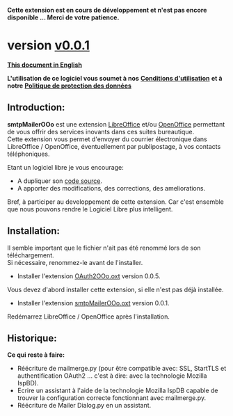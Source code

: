 **Cette extension est en cours de développement et n'est pas encore disponible ... Merci de votre patience.**

# version [v0.0.1](https://prrvchr.github.io/smtpMailerOOo/README_fr#historique)

[**This document in English**](https://prrvchr.github.io/smtpMailerOOo)

**L'utilisation de ce logiciel vous soumet à nos** [**Conditions d'utilisation**](https://prrvchr.github.io/smtpMailerOOo/smtpMailerOOo/registration/TermsOfUse_fr) **et à notre** [**Politique de protection des données**](https://prrvchr.github.io/smtpMailerOOo/smtpMailerOOo/registration/PrivacyPolicy_fr)

## Introduction:

**smtpMailerOOo** est une extension [LibreOffice](https://fr.libreoffice.org/download/telecharger-libreoffice/) et/ou [OpenOffice](https://www.openoffice.org/fr/Telecharger/) permettant de vous offrir des services inovants dans ces suites bureautique.  
Cette extension vous permet d'envoyer du courrier électronique dans LibreOffice / OpenOffice, éventuellement par publipostage, à vos contacts téléphoniques.

Etant un logiciel libre je vous encourage:
- A dupliquer son [code source](https://github.com/prrvchr/smtpMailerOOo).
- A apporter des modifications, des corrections, des ameliorations.

Bref, à participer au developpement de cette extension.
Car c'est ensemble que nous pouvons rendre le Logiciel Libre plus intelligent.

## Installation:

Il semble important que le fichier n'ait pas été renommé lors de son téléchargement.  
Si nécessaire, renommez-le avant de l'installer.

- Installer l'extension [OAuth2OOo.oxt](https://github.com/prrvchr/OAuth2OOo/raw/master/OAuth2OOo.oxt) version 0.0.5.

Vous devez d'abord installer cette extension, si elle n'est pas déjà installée.

- Installer l'extension [smtpMailerOOo.oxt](https://github.com/prrvchr/smtpMailerOOo/raw/master/smtpMailerOOo.oxt) version 0.0.1.

Redémarrez LibreOffice / OpenOffice après l'installation.

## Historique:

**Ce qui reste à faire:**

- Réécriture de mailmerge.py (pour être compatible avec: SSL, StartTLS et authentification OAuth2 ... c'est à dire: avec la technologie Mozilla IspBD).
- Ecrire un assistant à l'aide de la technologie Mozilla IspDB capable de trouver la configuration correcte fonctionnant avec mailmerge.py.
- Réécriture de Mailer Dialog.py en un assistant.
